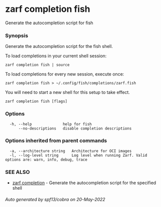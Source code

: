 # zarf completion fish

Generate the autocompletion script for fish

### Synopsis

Generate the autocompletion script for the fish shell.

To load completions in your current shell session:

	zarf completion fish | source

To load completions for every new session, execute once:

	zarf completion fish > ~/.config/fish/completions/zarf.fish

You will need to start a new shell for this setup to take effect.


```
zarf completion fish [flags]
```

### Options

```
  -h, --help              help for fish
      --no-descriptions   disable completion descriptions
```

### Options inherited from parent commands

```
  -a, --architecture string   Architecture for OCI images
  -l, --log-level string      Log level when running Zarf. Valid options are: warn, info, debug, trace
```

### SEE ALSO

* [zarf completion](./index.md)	 - Generate the autocompletion script for the specified shell

###### Auto generated by spf13/cobra on 20-May-2022
